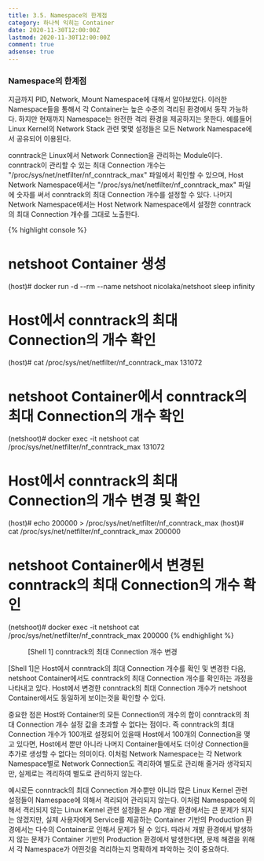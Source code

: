 ```yaml
---
title: 3.5. Namespace의 한계점
category: 하나씩 익히는 Container
date: 2020-11-30T12:00:00Z
lastmod: 2020-11-30T12:00:00Z
comment: true
adsense: true
---
```


### Namespace의 한계점

지금까지 PID, Network, Mount Namespace에 대해서 알아보았다. 이러한 Namespace들을 통해서 각 Container는 높은 수준의 격리된 환경에서 동작 가능하다. 하지만 현재까지 Namespace는 완전한 격리 환경을 제공하지는 못한다. 예를들어 Linux Kernel의 Network Stack 관련 몇몇 설정들은 모든 Network Namespace에서 공유되어 이용된다.

conntrack은 Linux에서 Network Connection을 관리하는 Module이다. conntrack이 관리할 수 있는 최대 Connection 개수는 "/proc/sys/net/netfilter/nf_conntrack_max" 파일에서 확인할 수 있으며, Host Network Namespace에서는 "/proc/sys/net/netfilter/nf_conntrack_max" 파일에 숫자를 써서 conntrack의 최대 Connection 개수를 설정할 수 있다. 나머지 Network Namespace에서는 Host Network Namespace에서 설정한 conntrack의 최대 Connection 개수를 그대로 노출한다.

{% highlight console %}
# netshoot Container 생성
(host)# docker run -d --rm --name netshoot nicolaka/netshoot sleep infinity

# Host에서 conntrack의 최대 Connection의 개수 확인
(host)# cat /proc/sys/net/netfilter/nf_conntrack_max
131072

# netshoot Container에서 conntrack의 최대 Connection의 개수 확인
(netshoot)# docker exec -it netshoot cat /proc/sys/net/netfilter/nf_conntrack_max
131072

# Host에서 conntrack의 최대 Connection의 개수 변경 및 확인
(host)# echo 200000 > /proc/sys/net/netfilter/nf_conntrack_max
(host)# cat /proc/sys/net/netfilter/nf_conntrack_max
200000

# netshoot Container에서 변경된 conntrack의 최대 Connection의 개수 확인
(netshoot)# docker exec -it netshoot cat /proc/sys/net/netfilter/nf_conntrack_max
200000
{% endhighlight %}
<figure>
<figcaption class="caption">[Shell 1] conntrack의 최대 Connection 개수 변경</figcaption>
</figure>

[Shell 1]은 Host에서 conntrack의 최대 Connection 개수를 확인 및 변경한 다음, netshoot Container에서도 conntrack의 최대 Connection 개수를 확인하는 과정을 나타내고 있다. Host에서 변경한 conntrack의 최대 Connection 개수가 netshoot Container에서도 동일하게 보이는것을 확인할 수 있다. 

중요한 점은 Host와 Container의 모든 Connection의 개수의 합이 conntrack의 최대 Connection 개수 설정 값을 초과할 수 없다는 점이다. 즉 conntrack의 최대 Connection 개수가 100개로 설정되어 있을때 Host에서 100개의 Connection을 맺고 있다면, Host에서 뿐만 아니라 나머지 Container들에서도 더이상 Connection을 추가로 생성할 수 없다는 의미이다. 이처럼 Network Namespace는 각 Network Namespace별로 Network Connection도 격리하여 별도로 관리해 줄거라 생각되지만, 실제로는 격리하여 별도로 관리하지 않는다.

예시로든 conntrack의 최대 Connection 개수뿐만 아니라 많은 Linux Kernel 관련 설정들이 Namespace에 의해서 격리되어 관리되지 않는다. 이처럼 Namespace에 의해서 격리되지 않는 Linux Kernel 관련 설정들은 App 개발 환경에서는 큰 문제가 되지는 않겠지만, 실제 사용자에게 Service를 제공하는 Container 기반의 Production 환경에서는 다수의 Container로 인해서 문제가 될 수 있다. 따라서 개발 환경에서 발생하지 않는 문제가 Container 기반의 Production 환경에서 발생한다면, 문제 해결을 위해서 각 Namespace가 어떤것을 격리하는지 명확하게 파악하는 것이 중요하다.
